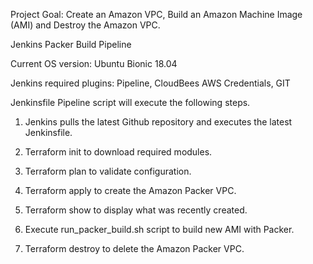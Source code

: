 Project Goal: Create an Amazon VPC, Build an Amazon Machine Image (AMI) and Destroy the Amazon VPC. 

Jenkins Packer Build Pipeline

Current OS version: Ubuntu Bionic 18.04

Jenkins required plugins: Pipeline, CloudBees AWS Credentials, GIT

Jenkinsfile Pipeline script will execute the following steps.

1) Jenkins pulls the latest Github repository and executes the latest Jenkinsfile.

2) Terraform init to download required modules.

3) Terraform plan to validate configuration.

4) Terraform apply to create the Amazon Packer VPC.

5) Terraform show to display what was recently created.  

3) Execute run_packer_build.sh script to build new AMI with Packer.

4) Terraform destroy to delete the Amazon Packer VPC.

